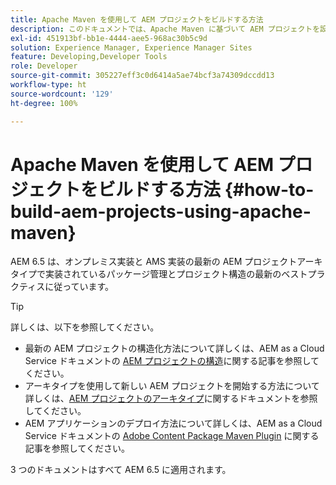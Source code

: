 ```yaml
---
title: Apache Maven を使用して AEM プロジェクトをビルドする方法
description: このドキュメントでは、Apache Maven に基づいて AEM プロジェクトを設定する方法について説明します。
exl-id: 451913bf-bb1e-4444-aee5-968ac30b5c9d
solution: Experience Manager, Experience Manager Sites
feature: Developing,Developer Tools
role: Developer
source-git-commit: 305227eff3c0d6414a5ae74bcf3a74309dccdd13
workflow-type: ht
source-wordcount: '129'
ht-degree: 100%

---
```


# Apache Maven を使用して AEM プロジェクトをビルドする方法 {#how-to-build-aem-projects-using-apache-maven}

AEM 6.5 は、オンプレミス実装と AMS 実装の最新の AEM プロジェクトアーキタイプで実装されているパッケージ管理とプロジェクト構造の最新のベストプラクティスに従っています。

>[!TIP]
>
>詳しくは、以下を参照してください。
>
>* 最新の AEM プロジェクトの構造化方法について詳しくは、AEM as a Cloud Service ドキュメントの [AEM プロジェクトの構造](https://experienceleague.adobe.com/docs/experience-manager-cloud-service/implementing/developing/aem-project-content-package-structure.html?lang=ja)に関する記事を参照してください。
>* アーキタイプを使用して新しい AEM プロジェクトを開始する方法について詳しくは、[AEM プロジェクトのアーキタイプ](https://experienceleague.adobe.com/docs/experience-manager-core-components/using/developing/archetype/overview.html?lang=ja)に関するドキュメントを参照してください。
>* AEM アプリケーションのデプロイ方法について詳しくは、AEM as a Cloud Service ドキュメントの [Adobe Content Package Maven Plugin](https://experienceleague.adobe.com/docs/experience-manager-cloud-service/implementing/developer-tools/maven-plugin.html?lang=ja#developer-tools) に関する記事を参照してください。
>
>3 つのドキュメントはすべて AEM 6.5 に適用されます。
